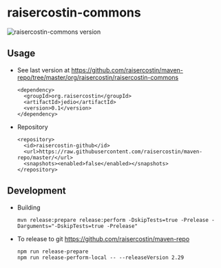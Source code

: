 # raisercostin-commons

![raisercostin-commons version](https://img.shields.io/badge/raisercostin--commons-2.29-blue)

## Usage
- See last version at https://github.com/raisercostin/maven-repo/tree/master/org/raisercostin/raisercostin-commons
  ```
  <dependency>
    <groupId>org.raisercostin</groupId>
    <artifactId>jedio</artifactId>
    <version>0.1</version>
  </dependency>
  ```
- Repository
  ```
  <repository>
    <id>raisercostin-github</id>
    <url>https://raw.githubusercontent.com/raisercostin/maven-repo/master/</url>
    <snapshots><enabled>false</enabled></snapshots>
  </repository>
  ```

## Development
- Building
  ```
  mvn release:prepare release:perform -DskipTests=true -Prelease -Darguments="-DskipTests=true -Prelease"
  ```
- To release to git https://github.com/raisercostin/maven-repo
  ```
  npm run release-prepare
  npm run release-perform-local -- --releaseVersion 2.29
  ```
